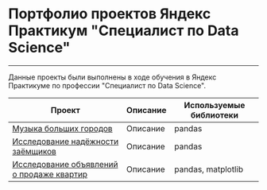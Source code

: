 # Портфолио проектов Яндекс Практикум "Специалист по Data Science"
****
Данные проекты были выполнены в ходе обучения в Яндекс Практикуме по профессии "Специалист по Data Science".

|Проект|Описание|Используемые библиотеки|
|-------------|---------------|--------------|
|[Музыка больших городов](https://github.com/0LuMinix0/ya_practicum_ds/blob/main/Музыка%20больших%20городов/music_of_big_cities.ipynb)|Описание|pandas|
|[Исследование надёжности заёмщиков](https://github.com/0LuMinix0/ya_practicum_ds/blob/main/Исследование%20надёжности%20заёмщиков/reliability_of_borrowers.ipynb)|Описание|pandas|
|[Исследование объявлений о продаже квартир](https://github.com/0LuMinix0/ya_practicum_ds/blob/main/Исследование%20объявлений%20о%20продаже%20квартир/ads_for_the_sale_of_apartments.ipynb)|Описание|pandas, matplotlib|
